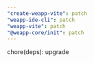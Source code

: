 ```yaml
---
"create-weapp-vite": patch
"weapp-ide-cli": patch
"weapp-vite": patch
"@weapp-core/init": patch
---
```


chore(deps): upgrade
